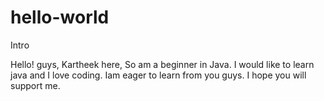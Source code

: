 # hello-world
Intro

Hello! guys,
                Kartheek here, So am a beginner in Java. I would like to learn java and I love coding. Iam eager to learn from you guys. I hope you will support me.
